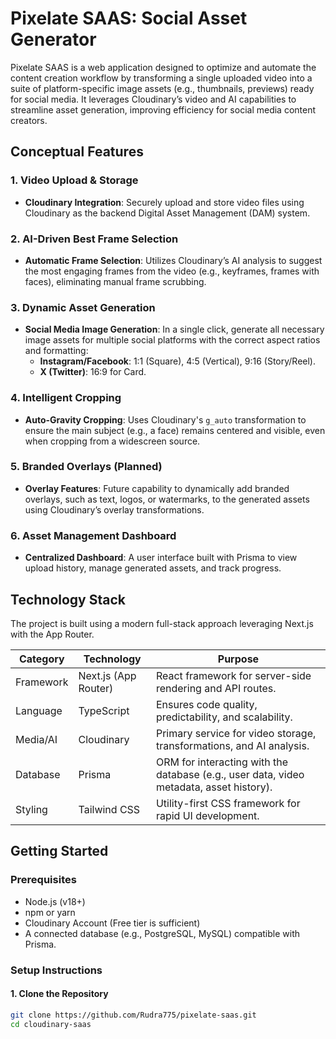 # Pixelate SAAS: Social Asset Generator

Pixelate SAAS is a web application designed to optimize and automate the content creation workflow by transforming a single uploaded video into a suite of platform-specific image assets (e.g., thumbnails, previews) ready for social media. It leverages Cloudinary’s video and AI capabilities to streamline asset generation, improving efficiency for social media content creators.

## Conceptual Features

### 1. Video Upload & Storage
- **Cloudinary Integration**: Securely upload and store video files using Cloudinary as the backend Digital Asset Management (DAM) system.

### 2. AI-Driven Best Frame Selection
- **Automatic Frame Selection**: Utilizes Cloudinary’s AI analysis to suggest the most engaging frames from the video (e.g., keyframes, frames with faces), eliminating manual frame scrubbing.

### 3. Dynamic Asset Generation
- **Social Media Image Generation**: In a single click, generate all necessary image assets for multiple social platforms with the correct aspect ratios and formatting:
  - **Instagram/Facebook**: 1:1 (Square), 4:5 (Vertical), 9:16 (Story/Reel).
  - **X (Twitter)**: 16:9 for Card.

### 4. Intelligent Cropping
- **Auto-Gravity Cropping**: Uses Cloudinary's `g_auto` transformation to ensure the main subject (e.g., a face) remains centered and visible, even when cropping from a widescreen source.

### 5. Branded Overlays (Planned)
- **Overlay Features**: Future capability to dynamically add branded overlays, such as text, logos, or watermarks, to the generated assets using Cloudinary’s overlay transformations.

### 6. Asset Management Dashboard
- **Centralized Dashboard**: A user interface built with Prisma to view upload history, manage generated assets, and track progress.

## Technology Stack

The project is built using a modern full-stack approach leveraging Next.js with the App Router.

| **Category**      | **Technology**             | **Purpose**                                                   |
|-------------------|----------------------------|---------------------------------------------------------------|
| Framework         | Next.js (App Router)       | React framework for server-side rendering and API routes.      |
| Language          | TypeScript                 | Ensures code quality, predictability, and scalability.         |
| Media/AI          | Cloudinary                 | Primary service for video storage, transformations, and AI analysis. |
| Database          | Prisma                     | ORM for interacting with the database (e.g., user data, video metadata, asset history). |
| Styling           | Tailwind CSS               | Utility-first CSS framework for rapid UI development.          |

## Getting Started

### Prerequisites
- Node.js (v18+)
- npm or yarn
- Cloudinary Account (Free tier is sufficient)
- A connected database (e.g., PostgreSQL, MySQL) compatible with Prisma.

### Setup Instructions

#### 1. Clone the Repository
```bash
git clone https://github.com/Rudra775/pixelate-saas.git
cd cloudinary-saas
